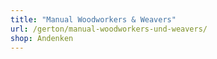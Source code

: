 ```yaml
---
title: "Manual Woodworkers & Weavers"
url: /gerton/manual-woodworkers-und-weavers/
shop: Andenken
---
```

